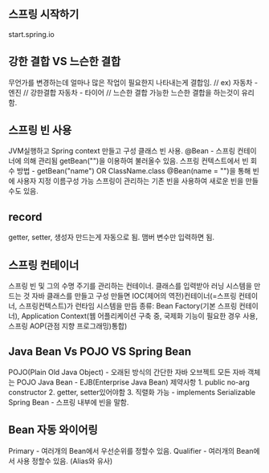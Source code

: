 ## 스프링 시작하기
start.spring.io

## 강한 결합 VS 느슨한 결합
무언가를 변경하는데 얼마나 많은 작업이 필요한지 나타내는게 결합임. // ex) 자동차 - 엔진 // 강한결합 자동차 - 타이어 // 느슨한 결합
가능한 느슨한 결합을 하는것이 유리함.

## 스프링 빈 사용
JVM실행하고 Spring context 만들고 구성 클래스 빈 사용.
@Bean - 스프링 컨테이너에 의해 관리됨 getBean("")을 이용하여 불러올수 있음.
스프링 컨텍스트에서 빈 회수 방법 - getBean("name")  OR  ClassName.class
@Bean(name = "")을 통해 빈에 사용자 지정 이름구성 가능
스프링이 관리하는 기존 빈을 사용하여 새로운 빈을 만들수도 있음.

## record
getter, setter, 생성자 만드는게 자동으로 됨. 맴버 변수만 입력하면 됨.

## 스프링 컨테이너
스프링 빈 및 그의 수명 주기를 관리하는 컨테이너. 클래스를 입력받아 러닝 시스템을 만드는 것
자바 클래스를 만들고 구성 만들면 IOC(제어의 역전)컨테이너(=스프링 컨테이너, 스프링컨텍스트)가 런타임 시스템을 만듬
종류: Bean Factory(기본 스프링 컨테이너), Application Context(웹 어플리케이션 구축 중, 국제화 기능이 필요한 경우 사용, 스프링 AOP(관점 지향 프로그래밍)통합)

## Java Bean Vs POJO VS Spring Bean
POJO(Plain Old Java Object) - 오래된 방식의 간단한 자바 오브젝트 모든 자바 객체는 POJO
Java Bean - EJB(Enterprise Java Bean) 제약사항 1. public no-arg constructor 2. getter, setter있어야함 3. 직렬화 가능 - implements Serializable
Spring Bean - 스프링 내부에 빈을 말함.

## Bean 자동 와이어링
Primary - 여러개의 Bean에서 우선순위를 정할수 있음.
Qualifier - 여러개의 Bean에서 사용 정할수 있음. (Alias와 유사)